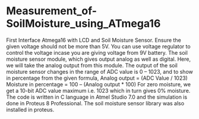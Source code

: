 # Measurement_of-SoilMoisture_using_ATmega16
First Interface Atmega16 with LCD and Soil Moisture Sensor. 
Ensure the given voltage should not be more than 5V. You can use voltage regulator to control the voltage incase you are giving voltage from 9V battery. The soil moisture sensor module, which gives output analog as well
as digital. Here, we will take the analog output from this module.
The output of the soil moisture sensor changes in the range of ADC value is 0 –
1023, and to show in percentage from the given formula,
Analog output = (ADC Value / 1023)
Moisture in percentage = 100 – (Analog output * 100)
For zero moisture, we get a 10-bit ADC value maximum i.e. 1023 which in turn
gives 0% moisture.
The code is written in C language in Atmel Studio 7.0 and the simulation is done in Proteus 8 Professional.
The soil moisture sensor library was also installed in proteus.
